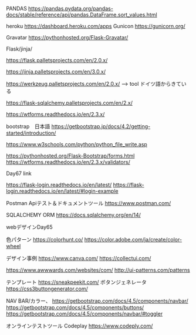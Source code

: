 
PANDAS
https://pandas.pydata.org/pandas-docs/stable/reference/api/pandas.DataFrame.sort_values.html



heroku
https://dashboard.heroku.com/apps
Gunicon
https://gunicorn.org/

Gravatar
https://pythonhosted.org/Flask-Gravatar/

Flask/jinja/

https://flask.palletsprojects.com/en/2.0.x/

https://jinja.palletsprojects.com/en/3.0.x/

https://werkzeug.palletsprojects.com/en/2.0.x/
--> tool ドイツ語からきている

https://flask-sqlalchemy.palletsprojects.com/en/2.x/

https://wtforms.readthedocs.io/en/2.3.x/


bootstrap　日本語
https://getbootstrap.jp/docs/4.2/getting-started/introduction/

https://www.w3schools.com/python/python_file_write.asp

https://pythonhosted.org/Flask-Bootstrap/forms.html
https://wtforms.readthedocs.io/en/2.3.x/validators/

Day67 link

https://flask-login.readthedocs.io/en/latest/
https://flask-login.readthedocs.io/en/latest/#login-example

Postman Apiテスト＆ドキュメントツール
https://www.postman.com/

SQLALCHEMY ORM
https://docs.sqlalchemy.org/en/14/


webデザインDay65

色パターン
https://colorhunt.co/
https://color.adobe.com/ja/create/color-wheel

デザイン事例
https://www.canva.com/
https://collectui.com/

https://www.awwwards.com/websites/com/
http://ui-patterns.com/patterns


テンプレート
https://sneakpeekit.com/
ボタンジェネレータ
https://css3buttongenerator.com/

NAV BAR/カラー、
https://getbootstrap.com/docs/4.5/components/navbar/
https://getbootstrap.com/docs/4.5/components/buttons/
https://getbootstrap.com/docs/4.5/components/navbar/#toggler

オンラインテストツール
Codeplay
https://www.codeply.com/